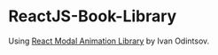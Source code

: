 # ReactJS-Book-Library

Using <a href="https://codepen.io/ivanodintsov/pen/yqvZzO">React Modal Animation Library</a> by Ivan Odintsov.